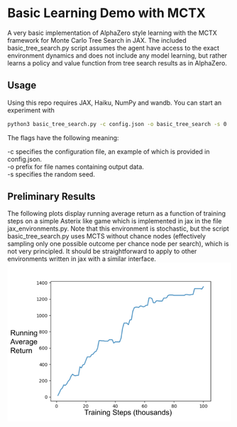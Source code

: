 # Basic Learning Demo with MCTX
A very basic implementation of AlphaZero style learning with the MCTX framework for Monte Carlo Tree Search in JAX. The included basic_tree_search.py script assumes the agent have access to the exact environment dynamics and does not include any model learning, but rather learns a policy and value function from tree search results as in AlphaZero.

## Usage
Using this repo requires JAX, Haiku, NumPy and wandb. You can start an experiment with 
```bash
python3 basic_tree_search.py -c config.json -o basic_tree_search -s 0
```
The flags have the following meaning:

-c specifies the configuration file, an example of which is provided in config.json.<br>
-o prefix for file names containing output data.<br> 
-s specifies the random seed.<br>

## Preliminary Results
The following plots display running average return as a function of training steps on a simple Asterix like game which is implemented in jax in the file jax_environments.py. Note that this environment is stochastic, but the script basic_tree_search.py uses MCTS without chance nodes (effectively sampling only one possible outcome per chance node per search), which is not very principled. It should be straightforward to apply to other environments written in jax with a similar interface.
<img align="center" src="img/learning_curve.png" width=800>